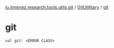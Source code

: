 [lu.jimenez.research.tools.utils.git](../index.md) / [GitUtilitary](index.md) / [git](.)

# git

`val git: <ERROR CLASS>`
